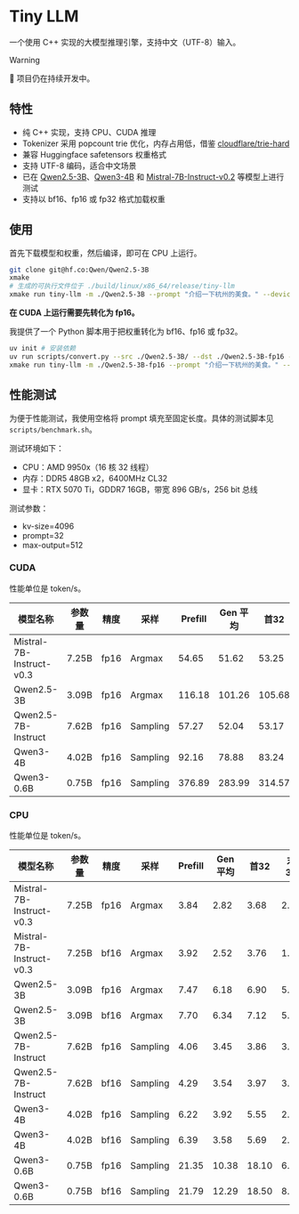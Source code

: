 # Tiny LLM

一个使用 C++ 实现的大模型推理引擎，支持中文（UTF-8）输入。

> [!WARNING]
> 🚧 项目仍在持续开发中。

## 特性

- 纯 C++ 实现，支持 CPU、CUDA 推理
- Tokenizer 采用 popcount trie 优化，内存占用低，借鉴 [cloudflare/trie-hard](https://github.com/cloudflare/trie-hard)
- 兼容 Huggingface safetensors 权重格式
- 支持 UTF-8 编码，适合中文场景
- 已在 [Qwen2.5-3B](https://huggingface.co/Qwen/Qwen2.5-3B)、[Qwen3-4B](https://huggingface.co/Qwen/Qwen2.5-3B/) 和 [Mistral-7B-Instruct-v0.2](https://huggingface.co/mistralai/Mistral-7B-Instruct-v0.2) 等模型上进行测试
- 支持以 bf16、fp16 或 fp32 格式加载权重

## 使用

首先下载模型和权重，然后编译，即可在 CPU 上运行。

```bash
git clone git@hf.co:Qwen/Qwen2.5-3B
xmake
# 生成的可执行文件位于 ./build/linux/x86_64/release/tiny-llm
xmake run tiny-llm -m ./Qwen2.5-3B --prompt "介绍一下杭州的美食。" --device=cpu
```

**在 CUDA 上运行需要先转化为 fp16。**

我提供了一个 Python 脚本用于把权重转化为 bf16、fp16 或 fp32。

```bash
uv init # 安装依赖
uv run scripts/convert.py --src ./Qwen2.5-3B/ --dst ./Qwen2.5-3B-fp16 --dtype fp16
xmake run tiny-llm -m ./Qwen2.5-3B-fp16 --prompt "介绍一下杭州的美食。" --device=cuda
```

## 性能测试

为便于性能测试，我使用空格将 prompt 填充至固定长度。具体的测试脚本见 `scripts/benchmark.sh`。

测试环境如下：

- CPU：AMD 9950x（16 核 32 线程）
- 内存：DDR5 48GB x2，6400MHz CL32
- 显卡：RTX 5070 Ti，GDDR7 16GB，带宽 896 GB/s，256 bit 总线

测试参数：

- kv-size=4096
- prompt=32
- max-output=512

### CUDA

性能单位是 token/s。

| 模型名称                 | 参数量  | 精度   | 采样     | Prefill | Gen 平均 | 首32    | 末32    |
| ------------------------ | ----- | ---- | -------- | ------- | ------ | ------ | ------ |
| Mistral-7B-Instruct-v0.3 | 7.25B | fp16 | Argmax   | 54.65   | 51.62  | 53.25  | 51.36  |
| Qwen2.5-3B               | 3.09B | fp16 | Argmax   | 116.18  | 101.26 | 105.68 | 100.24 |
| Qwen2.5-7B-Instruct      | 7.62B | fp16 | Sampling | 57.27   | 52.04  | 53.17  | 52.39  |
| Qwen3-4B                 | 4.02B | fp16 | Sampling | 92.16   | 78.88  | 83.24  | 76.51  |
| Qwen3-0.6B               | 0.75B  | fp16 | Sampling | 376.89  | 283.99 | 314.57 | 268.62 |

### CPU

性能单位是 token/s。


| 模型名称                 | 参数量  | 精度   | 采样     | Prefill | Gen 平均 | 首32   | 末32  |
| ------------------------ | ----- | ---- | -------- | ------- | ------ | ----- | ---- |
| Mistral-7B-Instruct-v0.3 | 7.25B | fp16 | Argmax   | 3.84    | 2.82   | 3.68  | 2.00 |
| Mistral-7B-Instruct-v0.3 | 7.25B | bf16 | Argmax   | 3.92    | 2.52   | 3.76  | 1.75 |
| Qwen2.5-3B               | 3.09B | fp16 | Argmax   | 7.47    | 6.18   | 6.90  | 5.80 |
| Qwen2.5-3B               | 3.09B | bf16 | Argmax   | 7.70    | 6.34   | 7.12  | 5.94 |
| Qwen2.5-7B-Instruct      | 7.62B | fp16 | Sampling | 4.06    | 3.45   | 3.86  | 3.20 |
| Qwen2.5-7B-Instruct      | 7.62B | bf16 | Sampling | 4.29    | 3.54   | 3.97  | 3.28 |
| Qwen3-4B                 | 4.02B | fp16 | Sampling | 6.22    | 3.92   | 5.55  | 2.61 |
| Qwen3-4B                 | 4.02B | bf16 | Sampling | 6.39    | 3.58   | 5.69  | 2.53 |
| Qwen3-0.6B               | 0.75B  | fp16 | Sampling | 21.35   | 10.38  | 18.10 | 6.10 |
| Qwen3-0.6B               | 0.75B  | bf16 | Sampling | 21.79   | 12.29  | 18.50 | 8.97 |
